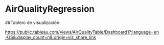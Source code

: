# AirQualityRegression

##Tablero de visualización:

https://public.tableau.com/views/AirQualityTable/Dashboard1?:language=en-US&:display_count=n&:origin=viz_share_link
